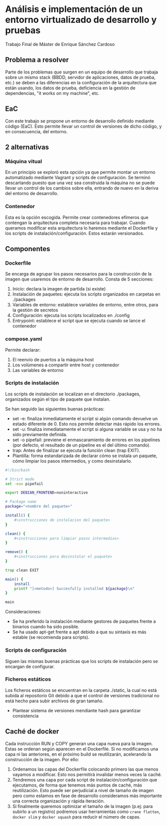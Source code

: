 # Análisis e implementación de un entorno virtualizado de desarrollo y pruebas

Trabajo Final de Máster de Enrique Sánchez Cardoso

## Problema a resolver

Parte de los problemas que surgen en un equipo de desarrollo que trabaja sobre un mismo stack (BBDD, servidor de aplicaciones, datos de prueba, etc.) se deben a las diferencias en la configuración de la arquitectura que están usando, los datos de prueba, deficiencia en la gestión de dependencias, "it works on my machine", etc.

## EaC

Con este trabajo se propone un entorno de desarrollo definido mediante código (EaC). Esto permite llevar un control de versiones de dicho código, y en consecuencia, del entorno.

## 2 alternativas

### Máquina vitual

En un principio se exploró esta opción ya que permite montar un entorno automatizado mediante Vagrant y scripts de configuración. Se terminó descartando puesto que una vez sea construida la máquina no se puede llevar un control de los cambios sobre ella, entrando de nuevo en la deriva del entorno de desarrollo.

### Contenedor

Esta es la opción escogida. Permite crear contenedores efímeros que contengan la arquitectura completa necesaria para trabajar. Cuando queramos modificar esta arquitectura lo haremos mediante el Dockerfile y los scripts de instalación/configuración. Estos estarán versionados.

## Componentes

### Dockerfile

Se encarga de agrupar los pasos necesarios para la construcción de la imagen que usaremos de entorno de desarrollo. Consta de 5 secciones:

1. Inicio: declara la imagen de partida (si existe)
2. Instalación de paquetes: ejecuta los scripts organizados en carpetas en ./packages 
3. Variables de entorno: establece variables de entorno, entre otros, para la gestión de secretos
4. Configuración: ejecuta los scripts localizados en ./config
5. Entrypoint: establece el script que se ejecuta cuando se lance el contenedor

### compose.yaml

Permite declarar:

1. El reenvío de puertos a la máquina host
2. Los volúmenes a compartir entre host y contenedor
3. Las variables de entorno

### Scripts de instalación

Los scripts de instalación se localizan en el directorio ./packages, organizados según el tipo de paquete que instalan.

Se han seguido las siguientes buenas prácticas:

- set -e: finaliza inmediatamente el script si algún comando devuelve un estado diferente de 0. Esto nos permite detectar más rápido los errores.
- set -u: finaliza inmediatamente el script si alguna variable se usa y no ha sido previamente definida.
- set -o pipefail: previene el enmascaramiento de errores en los pipelines (por defecto, el resultado de un pipeline es el del último comando).
- trap: Antes de finalizar se ejecuta la función clean (trap EXIT).
- Plantilla: forma estandarizada de declarar cómo se instala un paquete, cómo limpiar los pasos intermedios, y como desinstalarlo. 

```bash
#!/bin/bash

# Strict mode
set -euo pipefail

export DEBIAN_FRONTEND=noninteractive

# Package name
package="<nombre del paquete>"

install() {
    #<instrucciones de instalacion del paquete>
}

clean() {
    #<instrucciones para limpiar pasos intermedios>
}

remove() {
    #<instrucciones para desinstalar el paquete>
}

trap clean EXIT

main() {
    install
    printf "[<metodo>] Succesfully installed ${package}\n"
}

main

```

Consideraciones:

- Se ha preferido la instalación mediante gestores de paquetes frente a binarios cuando ha sido posible.
- Se ha usado apt-get frente a apt debido a que su sintaxis es más estable (se recomienda para scripts).

### Scripts de configuración

Siguen las mismas buenas prácticas que los scripts de instalación pero se encargan de configurar.

### Ficheros estáticos

Los ficheros estáticos se encuentran en la carpeta ./static, la cual no está subida al repositorio Git debido a que el control de versiones tradicional no está hecho para subir archivos de gran tamaño.

- Plantear sistema de versiones mendiante hash para garantizar consistencia

## Caché de docker

Cada instrucción RUN y COPY generan una capa nueva para la imagen. Estas se ordenan según aparecen en el Dockerfile. Si no modificamos una capa ni las anteriores, en el próximo build se reutilizarán, acelerando la construcción de la imagen. Por ello:

1. Ordenamos las capas del Dockerfile colocando primero las que menos vayamos a modificar. Esto nos permitirá invalidar menos veces la caché.
2. Tendremos una capa por cada script de instalación/configuración que ejecutamos, de forma que tenemos más puntos de caché, más reutilización. Esto puede ser perjudicial a nivel de tamaño de imagen pero como estamos en fase de desarrollo consideramos más importante una correcta organización y rápida iteración.
3. Si finalmente queremos optimizar el tamaño de la imagen (p.ej: para subirlo a un registro) podremos usar herramientas como `crane flatten`, `docker slim` y `docker squash` para reducir el número de capas.
